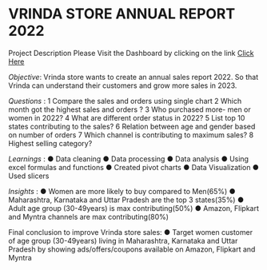 
# VRINDA STORE ANNUAL REPORT 2022

Project Description Please Visit the Dashboard by clicking on the link
[Click Here](
https://projectbi1-my.sharepoint.com/:x:/g/personal/khanproject_projectbi1_onmicrosoft_com/EUxpHgR_PrBBk41w-NhZin0Bp8C0z-mVDWitJKEfBqrIRQ)

*Objective*:
Vrinda store wants to create an annual sales report 2022. So that Vrinda can understand their customers and grow more sales in 2023.

*Questions* :
1 Compare the sales and orders using single chart
2 Which month got the highest sales and orders ?
3 Who purchased more- men or women in 2022?
4 What are different order status in 2022?
5 List top 10 states contributing to the sales?
6 Relation between age and gender based on number of orders 
7 Which channel is contributing to maximum sales?
8 Highest selling category?

*Learnings* :
● Data cleaning 
● Data processing 
● Data analysis
● Using excel formulas and functions 
● Created pivot charts
● Data Visualization 
● Used slicers

*Insights* :
● Women are more likely to buy compared to Men(65%)
● Maharashtra, Karnataka and Uttar Pradesh are the top 3 states(35%)
● Adult age group (30-49years) is max contributing(50%)
● Amazon, Flipkart and Myntra channels are max contributing(80%)

Final conclusion to improve Vrinda store sales: 
● Target women customer of age group (30-49years) living in Maharashtra, Karnataka and Uttar Pradesh by showing ads/offers/coupons available on Amazon, Flipkart and Myntra







